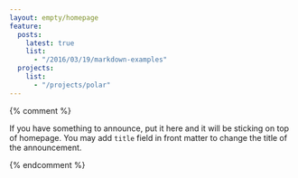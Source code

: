 ```yaml
---
layout: empty/homepage
feature:
  posts:
    latest: true
    list:
      - "/2016/03/19/markdown-examples"
  projects:
    list:
      - "/projects/polar"
---
```


{% comment %}

If you have something to announce, put it here and it will be sticking on top of homepage. You may add `title` field in front matter to change the title of the announcement.


{% endcomment %}
